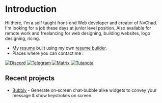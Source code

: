 # Introduction 

Hi there, I'm a self taught front-end Web developer and creator of NvChad. I'm looking for a job these days at junior level position. Also available for remote work and freelancing for web designing, building websites, logo designing, ricing.

- My [resume](https://github.com/siduck/siduck/files/11157990/resume.pdf)  built using my own [resume builder](https://github.com/siduck/quickcv).
- Places where you can contact me : 

[![Discord](https://img.shields.io/badge/Discord-%235865F2.svg?style=for-the-badge&logo=discord&logoColor=white)](https://discord.com/users/600704648038580235)
[![Telegram](https://img.shields.io/badge/Telegram-2CA5E0?style=for-the-badge&logo=telegram&logoColor=white)](https://t.me/siduck)
[![Matrix](https://img.shields.io/badge/matrix-0A976F?style=for-the-badge&logo=Matrix&logoColor=white)](https://matrix.to/#/@siduck:matrix.org)
[![Tutanota](https://img.shields.io/badge/Tutanota-840010?style=for-the-badge&logo=Tutanota&logoColor=white)](mailto:siduck@tutanota.com)

## Recent projects 

- [Bubbly](https://github.com/siduck/bubbly) - Generate on-screen chat-bubble alike widgets to convey your message & show keystrokes on screen.
